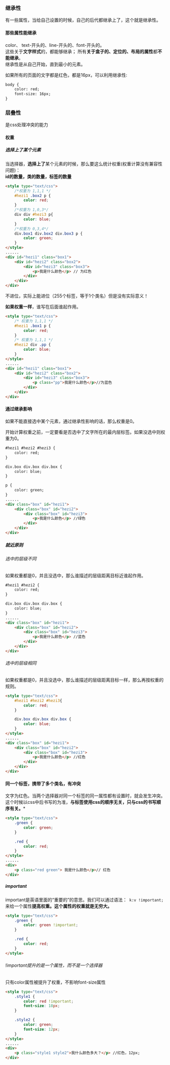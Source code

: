 ### 继承性
有一些属性，当给自己设置的时候，自己的后代都继承上了，这个就是继承性。

#### 那些属性能继承
color、 text-开头的、line-开头的、font-开头的。  
这些关于**文字样式**的，都能够继承； 所有**关于盒子的、定位的、布局的属性**都**不能继承**。  
继承性是从自己开始，直到最小的元素。  

如果所有的页面的文字都是红色，都是16px，可以利用继承性:  

```html
body {
    color: red;
    font-size: 16px;
}
```

### 层叠性
是css处理冲突的能力

#### 权重
##### 选择上了某个元素
当选择器，**选择上了**某个元素的时候，那么要这么统计权重(权重计算没有兼容性问题)：  
**id的数量，类的数量，标签的数量**  

```html
<style type="text/css">
    /*权重为 1,1,1 */
    #hezi1 .box2 p {
        color: red;
    }
    /*权重为 1,0,3*/
    div div #hezi3 p{
        color: blue;
    }
    /*权重为 0,3,4*/
    div.box1 div.box2 div.box3 p {
        color: green;
    }
</style>
......
<div id="hezi1" class="box1">
    <div id="hezi2" class="box2">
        <div id="hezi3" class="box3">
            <p>我是什么颜色</p> // 为红色
        </div>
    </div>
</div>
```

不进位，实际上能进位（255个标签，等于1个类名）但是没有实际意义！  

**如果权重一样**，谁写在后面谁起作用。

```html
<style type="text/css">
    /* 权重为 1,1,1 */
    #hezi1 .box1 p {
        color: red;
    }
    /* 权重为 1,1,1 */
    #hezi2 div .pp {
        color: blue;
    }
</style>
......
<div id="hezi1" class="box1">
    <div id="hezi2" class="box2">
        <div id="hezi3" class="box3">
            <p class="pp">我是什么颜色</p>//为蓝色
        </div>
    </div>
</div>
```

####  通过继承影响
如果不能直接选中某个元素，通过继承性影响的话，那么权重是0。  

开始计算权重之前，一定要看是否选中了文字所在的最内层标签。如果没选中则权重为0。

```html
#hezi1 #hezi2 #hezi3 {
    color: red;
}

div.box div.box div.box {
    color: blue;
}

p {
    color: green;
}
......
<div class="box" id="hezi1">
    <div class="box" id="hezi2">
        <div class="box" id="hezi3">
            <p>我是什么颜色</p> //绿色
        </div>
    </div>
</div>
```

##### 就近原则
###### 选中的层级不同
如果权重都是0，并且没选中，那么谁描述的层级距离目标近谁起作用。

```html
#hezi1 #hezi2 {
    color: red;
}

div.box div.box div.box {
    color: blue;
}
......
<div class="box" id="hezi1">
    <div class="box" id="hezi2">
        <div class="box" id="hezi3">
            <p>我是什么颜色</p> //蓝色
        </div>
    </div>
</div>
```

###### 选中的层级相同
如果权重都是0，并且没选中，那么谁描述的层级距离目标一样，那么再按权重的规则。

```html
<style type="text/css">
    #hezi1 #hezi2 #hezi3{
        color: red;
    }

    div.box div.box div.box {
        color: blue;
    }
</style>
......
<div class="box" id="hezi1">
    <div class="box" id="hezi2">
        <div class="box" id="hezi3">
            <p>我是什么颜色</p> //红色
        </div>
    </div>
</div>
```

#### 同一个标签，携带了多个类名，有冲突    
文字为红色。当两个选择器对同一个标签的同一属性都有设置时，就会发生冲突。这个时候以css中后书写的为准，**与标签使用css的顺序无关，只与css的书写顺序有关。***  
  
```html
<style type="text/css">
    .green {
        color: green;
    }

    .red {
        color: red;
    }
</style>
......
<div>
    <p class="red green"> 我是什么颜色</p>// 红色
</div>
```

##### important
important是英语里面的“重要的”的意思。我们可以通过语法：`k:v !important;`来给一个属性**提高权重。**这个属性的权重就是**无穷大。**

```html
<style type="text/css">
    .green {
        color: green !important;
    }

    .red {
        color: red;
    }
</style>
```

###### !important提升的是一个属性，而不是一个选择器
只有color属性被提升了权重，不影响font-size属性  

```html
<style type="text/css">
    .style1 {
        color: red !important;
        font-size: 18px;
    }

    .style2 {
        color: green;
        font-size: 12px;
    }
</style>
......
<div>
    <p class="style1 style2">我什么颜色多大？</p> //红色，12px;
</div>
```

